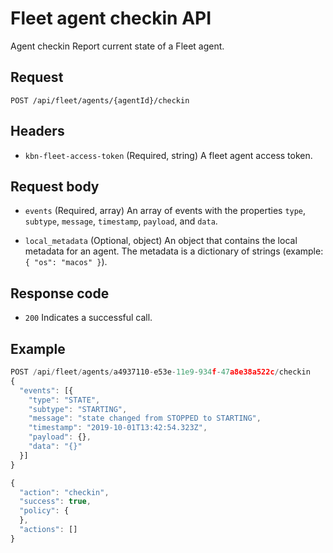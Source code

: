 # Fleet agent checkin API

Agent checkin
Report current state of a Fleet agent.

## Request

`POST /api/fleet/agents/{agentId}/checkin`

## Headers

- `kbn-fleet-access-token` (Required, string) A fleet agent access token.

## Request body

- `events` (Required, array) An array of events with the properties `type`, `subtype`, `message`, `timestamp`, `payload`, and `data`.

- `local_metadata` (Optional, object) An object that contains the local metadata for an agent. The metadata is a dictionary of strings (example: `{ "os": "macos" }`).

## Response code

- `200` Indicates a successful call.

## Example

```js
POST /api/fleet/agents/a4937110-e53e-11e9-934f-47a8e38a522c/checkin
{
  "events": [{
    "type": "STATE",
    "subtype": "STARTING",
    "message": "state changed from STOPPED to STARTING",
    "timestamp": "2019-10-01T13:42:54.323Z",
    "payload": {},
    "data": "{}"
  }]
}
```

```js
{
  "action": "checkin",
  "success": true,
  "policy": {
  },
  "actions": []
}
```
